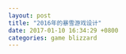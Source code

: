 ```yaml
---
layout: post
title: "2016年的暴雪游戏设计"
date: 2017-01-10 16:34:29 +0800
categories: game blizzard
---
```

